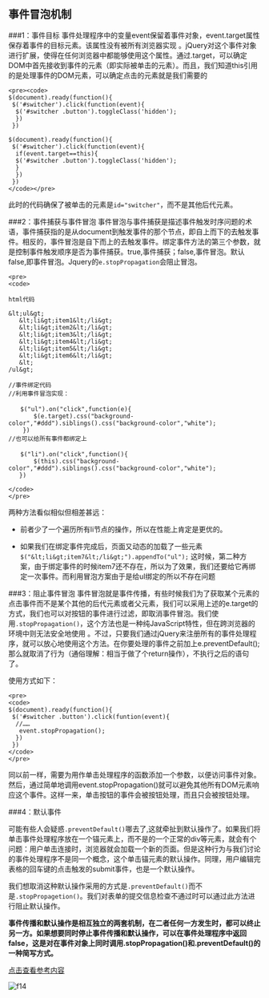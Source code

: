 ## 事件冒泡机制 ##


###1：事件目标
事件处理程序中的变量event保留着事件对象，event.target属性保存着事件的目标元素。该属性没有被所有浏览器实现 。jQuery对这个事件对象进行扩展，使得在任何浏览器中都能够使用这个属性。通过.target，可以确定DOM中首先接收到事件的元素（即实际被单击的元素）。而且，我们知道this引用的是处理事件的DOM元素，可以确定点击的元素就是我们需要的

```
<pre><code>
$(document).ready(function(){
 $('#switcher').click(function(event){
  $('#switcher .button').toggleClass('hidden');
  })
 })
  
$(document).ready(function(){
 $('#switcher').click(function(event){
  if(event.target==this){
  $('#switcher .button').toggleClass('hidden');
  }
  })
 })
</code></pre>
```

此时的代码确保了被单击的元素是`id="switcher"`，而不是其他后代元素。

###2：事件捕获与事件冒泡
事件冒泡与事件捕获是描述事件触发时序问题的术语，事件捕获指的是从document到触发事件的那个节点，即自上而下的去触发事件。相反的，事件冒泡是自下而上的去触发事件。绑定事件方法的第三个参数，就是控制事件触发顺序是否为事件捕获。true,事件捕获；false,事件冒泡。默认false,即事件冒泡。Jquery的`e.stopPropagation`会阻止冒泡。

```
<pre>
<code>

html代码

&lt;ul&gt;
   &lt;li&gt;item1&lt;/li&gt;
   &lt;li&gt;item2&lt;/li&gt;
   &lt;li&gt;item3&lt;/li&gt;
   &lt;li&gt;item4&lt;/li&gt;
   &lt;li&gt;item5&lt;/li&gt;
   &lt;li&gt;item6&lt;/li&gt;
   &lt;
/ul&gt;

//事件绑定代码
//利用事件冒泡实现：

　　$("ul").on("click",function(e){
       $(e.target).css("background-color","#ddd").siblings().css("background-color","white");
    })
//也可以给所有事件都绑定上

　　$("li").on("click",function(){
       $(this).css("background-color","#ddd").siblings().css("background-color","white");
   })

</code>
</pre>
```

两种方法看似相似但相差甚远：

* 前者少了一个遍历所有li节点的操作，所以在性能上肯定是更优的。

* 如果我们在绑定事件完成后，页面又动态的加载了一些元素
 `$("&lt;li&gt;item7&lt;/li&gt;").appendTo("ul");`
这时候，第二种方案，由于绑定事件的时候item7还不存在，所以为了效果，我们还要给它再绑定一次事件。而利用冒泡方案由于是给ul绑定的所以不存在问题

###3：阻止事件冒泡
事件冒泡就是事件传播，有些时候我们为了获取某个元素的点击事件而不是某个其他的后代元素或者父元素，我们可以采用上述的e.target的方式，我们也可以对按钮的事件进行过滤，即取消事件冒泡。我们使用`.stopPropagation()`，这个方法也是一种纯JavaScript特性，但在跨浏览器的环境中则无法安全地使用 。不过，只要我们通过jQuery来注册所有的事件处理程序，就可以放心地使用这个方法。在你要处理的事件之前加上e.preventDefault();那么就取消了行为（通俗理解：相当于做了个return操作），不执行之后的语句了。

使用方式如下：

```
<pre>
<code>
$(document).ready(function(){
 $('#switcher .button').click(funtion(event){
  //……
   event.stopPropagation();
  })
 })
</code>
</pre>

```

同以前一样，需要为用作单击处理程序的函数添加一个参数，以便访问事件对象。然后，通过简单地调用event.stopPropagation()就可以避免其他所有DOM元素响应这个事件。这样一来，单击按钮的事件会被按钮处理，而且只会被按钮处理。

###4：默认事件

可能有些人会疑惑`.preventDefault()`哪去了,这就牵扯到默认操作了。如果我们将单击事件处理程序放在一个锚元素上，而不是的一个正常的div等元素，就会有个问题：用户单击连接时，浏览器就会加载一个新的页面。但是这种行为与我们讨论的事件处理程序不是同一个概念，这个单击锚元素的默认操作。同理，用户编辑完表格的回车键的点击触发的submit事件，也是一个默认操作。

我们想取消这种默认操作采用的方式是`.preventDefault()`而不是`.stopPropagetion()`。我们对表单的提交信息检查不通过时可以通过此方法进行阻止默认操作。

**事件传播和默认操作是相互独立的两套机制，在二者任何一方发生时，都可以终止另一方。如果想要同时停止事件传播和默认操作，可以在事件处理程序中返回false，这是对在事件对象上同时调用.stopPropagation()和.preventDefault()的一种简写方式。**

[点击查看参考内容](http://www.cnblogs.com/jams742003/archive/2009/08/29/1556187.html)

![f14](http://oankigr4l.bkt.clouddn.com/f14.jpg)







